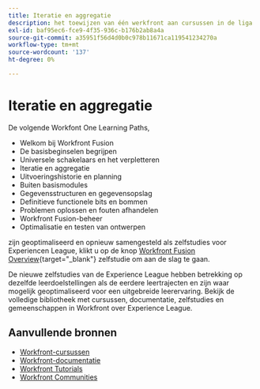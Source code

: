 ```yaml
---
title: Iteratie en aggregatie
description: het toewijzen van één werkfront aan cursussen in de liga
exl-id: baf95ec6-fce9-4f35-936c-b176b2ab8a4a
source-git-commit: a35951f56d4d0b0c978b11671ca119541234270a
workflow-type: tm+mt
source-wordcount: '137'
ht-degree: 0%

---
```


# Iteratie en aggregatie

De volgende Workfont One Learning Paths,

* Welkom bij Workfront Fusion
* De basisbeginselen begrijpen
* Universele schakelaars en het verpletteren
* Iteratie en aggregatie
* Uitvoeringshistorie en planning
* Buiten basismodules
* Gegevensstructuren en gegevensopslag
* Definitieve functionele bits en bommen
* Problemen oplossen en fouten afhandelen
* Workfront Fusion-beheer
* Optimalisatie en testen van ontwerpen

zijn geoptimaliseerd en opnieuw samengesteld als zelfstudies voor Experiencen League, klikt u op de knop [Workfront Fusion Overview](https://experienceleague.adobe.com/docs/workfront-learn/tutorials-workfront/fusion/welcome-to-workfront-fusion/workfront-fusion-overview.html?lang=en){target="_blank"} zelfstudie om aan de slag te gaan.

De nieuwe zelfstudies van de Experience League hebben betrekking op dezelfde leerdoelstellingen als de eerdere leertrajecten en zijn waar mogelijk geoptimaliseerd voor een uitgebreide leerervaring.  Bekijk de volledige bibliotheek met cursussen, documentatie, zelfstudies en gemeenschappen in Workfront over Experience League.

## Aanvullende bronnen

* [Workfront-cursussen](https://experienceleague.adobe.com/?lang=en&amp;Solution=Workfront#courses)
* [Workfront-documentatie](https://experienceleague.adobe.com/docs/workfront.html)
* [Workfront Tutorials](https://experienceleague.adobe.com/docs/workfront-learn/tutorials-workfront/home.html)
* [Workfront Communities](https://experienceleaguecommunities.adobe.com/t5/workfront/ct-p/workfront)
